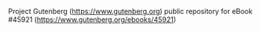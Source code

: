 Project Gutenberg (https://www.gutenberg.org) public repository for eBook #45921 (https://www.gutenberg.org/ebooks/45921)
